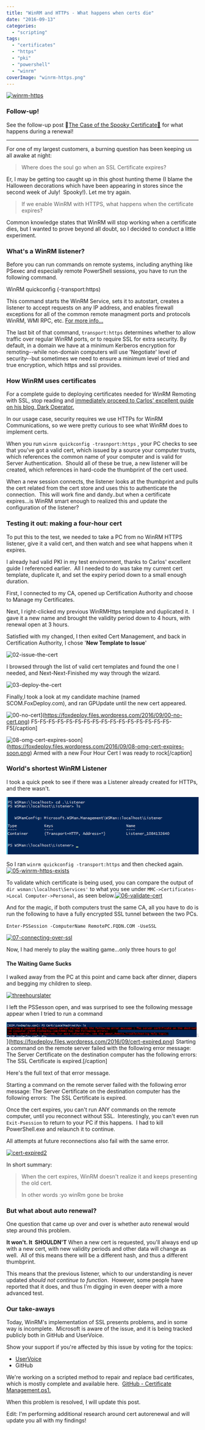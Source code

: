 ```yaml
---
title: "WinRM and HTTPs - What happens when certs die"
date: "2016-09-13"
categories: 
  - "scripting"
tags: 
  - "certificates"
  - "https"
  - "pki"
  - "powershell"
  - "winrm"
coverImage: "winrm-https.png"
---
```


[![winrm-https](https://foxdeploy.files.wordpress.com/2016/09/winrm-https.png?w=636)](https://foxdeploy.files.wordpress.com/2016/09/winrm-https.png)

### Follow-up!

See the follow-up post 👻[The Case of the Spooky Certificate👻](http://foxdeploy.com/2016/09/16/winrm-https-and-the-case-of-ghost-certificate/) for what happens during a renewal!

* * *

For one of my largest customers, a burning question has been keeping us all awake at night:

> Where does the soul go when an SSL Certificate expires?

Er, I may be getting too caught up in this ghost hunting theme (I blame the Halloween decorations which have been appearing in stores since the second week of July!  Spooky!). Let me try again.

> If we enable WinRM with HTTPS, what happens when the certificate expires?

Common knowledge states that WinRM will stop working when a certificate dies, but I wanted to prove beyond all doubt, so I decided to conduct a little experiment.

### What's a WinRM listener?

Before you can run commands on remote systems, including anything like PSexec and especially remote PowerShell sessions, you have to run the following command.

WinRM quickconfig (-transport:https)

This command starts the WinRM Service, sets it to autostart, creates a listener to accept requests on any IP address, and enables firewall exceptions for all of the common remote managment ports and protocols WinRM, WMI RPC, etc. [For more info...](https://blogs.technet.microsoft.com/askperf/2010/09/24/an-introduction-to-winrm-basics/)

The last bit of that command, `transport:https` determines whether to allow traffic over regular WinRM ports, or to require SSL for extra security. By default, in a domain we have at a minimum Kerberos encryption for remoting--while non-domain computers will use 'Negotiate' level of security--but sometimes we need to ensure a minimum level of tried and true encryption, which https and ssl provides.

### How WinRM uses certificates

For a complete guide to deploying certificates needed for WinRM Remoting with SSL, stop reading and [immediately proceed to Carlos' excellent guide on his blog, Dark Operator.](http://www.darkoperator.com/blog/2015/3/24/bdvjiiw1ybzfdjulc5pprgpkm8os0b)

In our usage case, security requires we use HTTPs for WinRM Communications, so we were pretty curious to see what WinRM does to implement certs.

When you run `winrm quickconfig -trasnport:https` , your PC checks to see that you've got a valid cert, which issued by a source your computer trusts, which references the common name of your computer and is valid for Server Authentication.  Should all of these be true, a new listener will be created, which references in hard-code the thumbprint of the cert used.

When a new session connects, the listener looks at the thumbprint and pulls the cert related from the cert store and uses this to authenticate the connection.  This will work fine and dandy..but when a certificate expires...is WinRM smart enough to realized this and update the configuration of the listener?

### Testing it out: making a four-hour cert

To put this to the test, we needed to take a PC from no WinRM HTTPS listener, give it a valid cert, and then watch and see what happens when it expires.

I already had valid PKI in my test environment, thanks to Carlos' excellent guide I referenced earlier.  All I needed to do was take my current cert template, duplicate it, and set the expiry period down to a small enough duration.

First, I connected to my CA, opened up Certification Authority and choose to Manage my Certificates.

Next, I right-clicked my previous WinRMHttps template and duplicated it.  I gave it a new name and brought the validity period down to 4 hours, with renewal open at 3 hours.



Satisfied with my changed, I then exited Cert Management, and back in Certification Authority, I chose '**New Template to Issue**'

![02-issue-the-cert](https://foxdeploy.files.wordpress.com/2016/09/02-issue-the-cert.png?w=467)

I browsed through the list of valid cert templates and found the one I needed, and Next-Next-Finished my way through the wizard.

![03-deploy-the-cert](https://foxdeploy.files.wordpress.com/2016/09/03-deploy-the-cert.png?w=595)

Finally,I took a look at my candidate machine (named SCOM.FoxDeploy.com), and ran GPUpdate until the new cert appeared.

![00-no-cert](https://foxdeploy.files.wordpress.com/2016/09/00-no-cert.png?w=636)](https://foxdeploy.files.wordpress.com/2016/09/00-no-cert.png) F5-F5-F5-F5-F5-F5-F5-F5-F5-F5-F5-F5-F5-F5-F5-F5-F5\[/caption\]

![08-omg-cert-expires-soon](https://foxdeploy.files.wordpress.com/2016/09/08-omg-cert-expires-soon.png?w=636)](https://foxdeploy.files.wordpress.com/2016/09/08-omg-cert-expires-soon.png) Armed with a new Four Hour Cert I was ready to rock\[/caption\]

### World's shortest WinRM Listener

I took a quick peek to see if there was a Listener already created for HTTPs, and there wasn't.

[![04-validate-no-listener](images/04-validate-no-listener.png)](https://foxdeploy.files.wordpress.com/2016/09/04-validate-no-listener.png)

So I ran `winrm quickconfig -transport:https` and then checked again.[![05-winrm-https-exists](https://foxdeploy.files.wordpress.com/2016/09/05-winrm-https-exists.png?w=636)](https://foxdeploy.files.wordpress.com/2016/09/05-winrm-https-exists.png)

To validate which certificate is being used, you can compare the output of `dir wsman:\localhost\Services'` to what you see under `MMC->Certificates->Local Computer->Personal`, as seen below.[![06-validate-cert](https://foxdeploy.files.wordpress.com/2016/09/06-validate-cert.png?w=636)](https://foxdeploy.files.wordpress.com/2016/09/06-validate-cert.png)

And for the magic, if both computers trust the same CA, all you have to do is run the following to have a fully encrypted SSL tunnel between the two PCs.

`Enter-PSSession -ComputerName RemotePC.FQDN.COM -UseSSL`

[![07-connecting-over-ssl](https://foxdeploy.files.wordpress.com/2016/09/07-connecting-over-ssl.png?w=636)](https://foxdeploy.files.wordpress.com/2016/09/07-connecting-over-ssl.png)

Now, I had merely to play the waiting game...only three hours to go!

#### The Waiting Game Sucks

I walked away from the PC at this point and came back after dinner, diapers and begging my children to sleep.

[![threehourslater](https://foxdeploy.files.wordpress.com/2016/09/threehourslater.jpg?w=636)](https://foxdeploy.files.wordpress.com/2016/09/threehourslater.jpg)

I left the PSSesson open, and was surprised to see the following message appear when I tried to run a command

![cert-expired](images/cert-expired.png)](https://foxdeploy.files.wordpress.com/2016/09/cert-expired.png) Starting a command on the remote server failed with the following error message: The Server Certificate on the destination computer has the following errors: The SSL Certificate is expired.\[/caption\]

Here's the full text of that error message.

Starting a command on the remote server failed with the following error message: The Server Certificate on the destination computer has the following errors:  The SSL Certificate is expired.

Once the cert expires, you can't run ANY commands on the remote computer, until you reconnect without SSL.  Interestingly, you can't even run `Exit-Psession` to return to your PC if this happens.  I had to kill PowerShell.exe and relaunch it to continue.

All attempts at future reconnections also fail with the same error.

[![cert-expired2](https://foxdeploy.files.wordpress.com/2016/09/cert-expired2.png?w=636)](https://foxdeploy.files.wordpress.com/2016/09/cert-expired2.png)

In short summary:

> When the cert expires, WinRM doesn't realize it and keeps presenting the old cert.
> 
> In other words :yo winRm gone be broke

### But what about auto renewal?

One question that came up over and over is whether auto renewal would step around this problem.

**It won't. It  SHOULDN'T** When a new cert is requested, you'll always end up with a new cert, with new validity periods and other data will change as well.  All of this means there will be a different hash, and thus a different thumbprint.

This means that the previous listener, which to our understanding is never updated _should not continue to function_.  However, some people have reported that it does, and thus I'm digging in even deeper with a more advanced test.

### Our take-aways

Today, WinRM's implementation of SSL presents problems, and in some way is incomplete.  Microsoft is aware of the issue, and it is being tracked publicly both in GitHub and UserVoice.

Show your support if you're affected by this issue by voting for the topics:

- [UserVoice](https://windowsserver.uservoice.com/forums/301869-powershell/suggestions/10990128-server-2012r2-winrm-https-listener-autocertificate) 
- GitHub

We're working on a scripted method to repair and replace bad certificates, which is mostly complete and available here.  [GitHub - Certificate Management.ps1.](https://github.com/1RedOne/WinRM_CertMgmt)

When this problem is resolved, I will update this post.

Edit: I'm performing additional research around cert autorenewal and will update you all with my findings!
